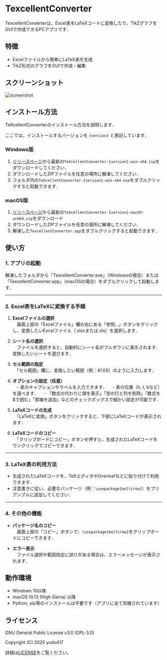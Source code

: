 # TexcellentConverter

TexcellentConverterは、Excel表をLaTeXコードに変換したり、TikZグラフをGUIで作成できるPCアプリです．

## 特徴
- Excelファイルから簡単にLaTeX表を生成
- TikZ形式のグラフをGUIで作成・編集

## スクリーンショット
![screenshot](screenshots/sample.png)

## インストール方法
TeXcellentConverterのインストール方法を説明します．

ここでは，インストールするバージョンを ``{version}`` と表記しています．

### Windows版
1. [リリースページ](https://github.com/yudo417/TexcellentConverter/releases)から最新の``TeXcellentConverter-{version}-win-x64.zip``をダウンロードしてください．
2. ダウンロードしたZIPファイルを任意の場所に解凍してください．
3. フォルダ内の``TeXcellentConverter-{version}-win-x64.exe``をダブルクリックすると起動できます．

### macOS版
1. [リリースページ](https://github.com/yudo417/TexcellentConverter/releases)から最新の``TeXcellentConverter-{version}-macOS-arm64.zip``をダウンロード
2. ダウンロードしたZIPファイルを任意の場所に解凍してください．
3. 解凍した``TexcellentConverter.app``をダブルクリックすると起動できます．

## 使い方

### 1. アプリの起動
解凍したフォルダから「TexcellentConverter.exe」（Windowsの場合）または「TexcellentConverter.app」（macOSの場合）をダブルクリックして起動します．

---

### 2. Excel表をLaTeXに変換する手順

1. **Excelファイルの選択**  
　画面上部の「Excelファイル」欄の右にある「参照...」ボタンをクリックし、変換したいExcelファイル（.xlsxまたは.xls）を選択します．

2. **シート名の選択**  
　ファイルを選択すると、自動的にシート名がプルダウンに表示されます．変換したいシートを選びます．

3. **セル範囲の指定**  
　「セル範囲」欄に、変換したい範囲（例：A1:E6）のように入力します．

4. **オプションの設定（任意）**  
　- 表のキャプションやラベルを入力できます．
　- 表の位置（h, t, bなど）を選べます．
　- 「数式の代わりに値を表示」「空の行と列を削除」「数式を$で囲む」「罫線を追加」などのチェックボックスで細かい設定が可能です．

5. **LaTeXコードの生成**  
　「LaTeXに変換」ボタンをクリックすると、下部にLaTeXコードが表示されます．

6. **LaTeXコードのコピー**  
　「クリップボードにコピー」ボタンを押すと、生成されたLaTeXコードをワンクリックでコピーできます．

---

### 3. LaTeX表の利用方法

- 生成されたLaTeXコードを、TeXエディタやOverleafなどに貼り付けて利用できます．
- 注意書きに従い、必要なパッケージ（例：`\usepackage{multirow}`）をプリアンブルに追加してください．

---

### 4. その他の機能

- **パッケージ名のコピー**  
　画面上部の「コピー」ボタンで、`\usepackage{multirow}`をクリップボードにコピーできます．

- **エラー表示**  
　ファイル選択や範囲指定に誤りがある場合は、エラーメッセージが表示されます．

## 動作環境
- Windows 10以降
- macOS 10.13 (High Sierra) 以降
- Python, pip等のインストールは不要です（アプリに全て同梱されています）

## ライセンス
GNU General Public License v3.0 (GPL-3.0)

Copyright (C) 2025 yudo417

詳細は[LICENSE](https://github.com/yudo417/TeXcellentConverter/blob/main/LICENSE)をご覧ください。
